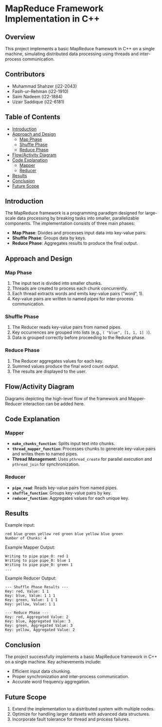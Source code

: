 # MapReduce Framework Implementation in C++

## Overview
This project implements a basic MapReduce framework in C++ on a single machine, simulating distributed data processing using threads and inter-process communication.

## Contributors
- Muhammad Shahzer (i22-2043)
- Fasih-ur-Rehman (i22-1910)
- Saim Nadeem (i22-1884)
- Uzair Saddique (i22-6181)

## Table of Contents
- [Introduction](#introduction)
- [Approach and Design](#approach-and-design)
  - [Map Phase](#map-phase)
  - [Shuffle Phase](#shuffle-phase)
  - [Reduce Phase](#reduce-phase)
- [Flow/Activity Diagram](#flowactivity-diagram)
- [Code Explanation](#code-explanation)
  - [Mapper](#mapper)
  - [Reducer](#reducer)
- [Results](#results)
- [Conclusion](#conclusion)
- [Future Scope](#future-scope)

## Introduction
The MapReduce framework is a programming paradigm designed for large-scale data processing by breaking tasks into smaller, parallelizable components. The implementation consists of three main phases:
- **Map Phase**: Divides and processes input data into key-value pairs.
- **Shuffle Phase**: Groups data by keys.
- **Reduce Phase**: Aggregates results to produce the final output.

## Approach and Design

### Map Phase
1. The input text is divided into smaller chunks.
2. Threads are created to process each chunk concurrently.
3. Each thread extracts words and emits key-value pairs ("word", 1).
4. Key-value pairs are written to named pipes for inter-process communication.

### Shuffle Phase
1. The Reducer reads key-value pairs from named pipes.
2. Key occurrences are grouped into lists (e.g., `( "blue", [1, 1, 1] )`).
3. Data is grouped correctly before proceeding to the Reduce phase.

### Reduce Phase
1. The Reducer aggregates values for each key.
2. Summed values produce the final word count output.
3. The results are displayed to the user.

## Flow/Activity Diagram
Diagrams depicting the high-level flow of the framework and Mapper-Reducer interaction can be added here.

## Code Explanation

### Mapper
- **`make_chunks_function`**: Splits input text into chunks.
- **`thread_mapper_function`**: Processes chunks to generate key-value pairs and writes them to named pipes.
- **Thread Management**: Uses `pthread_create` for parallel execution and `pthread_join` for synchronization.

### Reducer
- **`pipe_read`**: Reads key-value pairs from named pipes.
- **`shuffle_function`**: Groups key-value pairs by key.
- **`reducer_function`**: Aggregates values for each unique key.

## Results
Example input:
```
red blue green yellow red green blue yellow blue green
Number of Chunks: 4
```
Example Mapper Output:
```
Writing to pipe pipe_0: red 1
Writing to pipe pipe_0: blue 1
Writing to pipe pipe_0: green 1
...
```
Example Reducer Output:
```
--- Shuffle Phase Results ---
Key: red, Value: 1 1
Key: blue, Value: 1 1 1
Key: green, Value: 1 1 1
Key: yellow, Value: 1 1

--- Reduce Phase ---
Key: red, Aggregated Value: 2
Key: blue, Aggregated Value: 3
Key: green, Aggregated Value: 3
Key: yellow, Aggregated Value: 2
```

## Conclusion
The project successfully implements a basic MapReduce framework in C++ on a single machine. Key achievements include:
- Efficient input data chunking.
- Proper synchronization and inter-process communication.
- Accurate word frequency aggregation.

## Future Scope
1. Extend the implementation to a distributed system with multiple nodes.
2. Optimize for handling larger datasets with advanced data structures.
3. Incorporate fault tolerance for thread and process failures.
